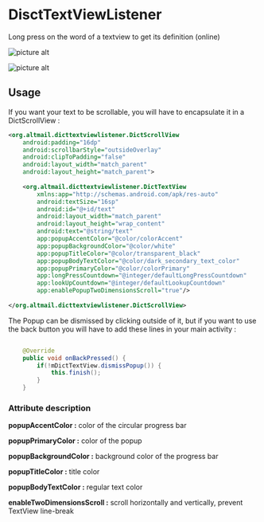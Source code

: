 # DisctTextViewListener


Long press on the word of a textview to get its definition (online)


![picture alt](https://github.com/ronpattern/DisctTextViewListener/blob/master/screenshot/screen1.gif)


![picture alt](https://github.com/ronpattern/DisctTextViewListener/blob/master/screenshot/screen2.gif)


## Usage

If you want your text to be scrollable, you will have to encapsulate it in a DictScrollView :

```xml
<org.altmail.dicttextviewlistener.DictScrollView
    android:padding="16dp"
    android:scrollbarStyle="outsideOverlay"
    android:clipToPadding="false"
    android:layout_width="match_parent"
    android:layout_height="match_parent">
 
    <org.altmail.dicttextviewlistener.DictTextView
        xmlns:app="http://schemas.android.com/apk/res-auto"
        android:textSize="16sp"
        android:id="@+id/text"
        android:layout_width="match_parent"
        android:layout_height="wrap_content"
        android:text="@string/text"
        app:popupAccentColor="@color/colorAccent"
        app:popupBackgroundColor="@color/white"
        app:popupTitleColor="@color/transparent_black"
        app:popupBodyTextColor="@color/dark_secondary_text_color"
        app:popupPrimaryColor="@color/colorPrimary"
        app:longPressCountdown="@integer/defaultLongPressCountdown"
        app:lookUpCountdown="@integer/defaultLookupCountdown"
        app:enablePopupTwoDimensionsScroll="true"/>
    
</org.altmail.dicttextviewlistener.DictScrollView>
```  

The Popup can be dismissed by clicking outside of it, but if you want to use the back button you will have to add these lines in your main activity :


```java

    @Override
    public void onBackPressed() {
        if(!mDictTextView.dismissPopup()) {
            this.finish();
        }
    }

```

### Attribute description


**popupAccentColor :** color of the circular progress bar

**popupPrimaryColor :** color of the popup

**popupBackgroundColor :** background color of the progress bar

**popupTitleColor :** title color

**popupBodyTextColor :** regular text color

**enableTwoDimensionsScroll :** scroll horizontally and vertically, prevent TextView line-break

